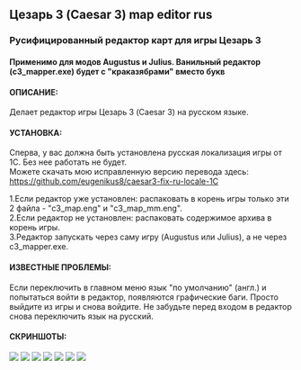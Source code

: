 ## Цезарь 3 (Caesar 3) map editor rus 
### Русифицированный редактор карт для игры Цезарь 3 

#### Применимо для модов Augustus и Julius. Ванильный редактор (c3_mapper.exe) будет с "краказябрами" вместо букв

#### ОПИСАНИЕ:
Делает редактор игры Цезарь 3 (Caesar 3) на русском языке.

#### УСТАНОВКА:
Сперва, у вас должна быть установлена русская локализация игры от 1С. Без нее работать не будет.<br>
Можете скачать мою исправленную версию перевода здесь: https://github.com/eugenikus8/caesar3-fix-ru-locale-1C<br>

1.Если редактор уже установлен: распаковать в корень игры только эти 2 файла - "c3_map.eng" и "c3_map_mm.eng".<br>
2.Если редактор не установлен: распаковать содержимое архива в корень игры.<br>
3.Редактор запускать через саму игру (Augustus или Julius), а не через c3_mapper.exe.

#### ИЗВЕСТНЫЕ ПРОБЛЕМЫ:
Если переключить в главном меню язык "по умолчанию" (англ.) и попытаться войти в редактор, появляются графические баги. Просто выйдите из игры и снова войдите. Не забудьте перед входом в редактор снова переключить язык на русский.

#### СКРИНШОТЫ:
<img src="https://i.imgur.com/1WeiHCh.jpeg" />

<img src="https://i.imgur.com/1t5JAbf.jpeg" />

<img src="https://i.imgur.com/51UtBNm.jpeg" />

<img src="https://i.imgur.com/Yc73OeU.jpeg" />

<img src="https://i.imgur.com/diBWE3g.jpeg" />

<img src="https://i.imgur.com/O7We4QY.jpeg" />
<img src="https://i.imgur.com/EWreoLg.jpeg" />
